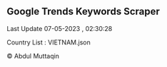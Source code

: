 

## Google Trends Keywords Scraper 
 
Last Update 07-05-2023 , 02:30:28

Country List :
VIETNAM.json



© Abdul Muttaqin 
